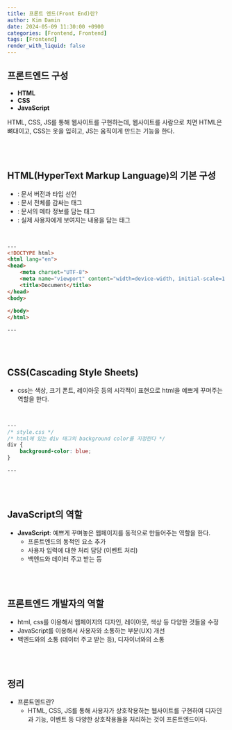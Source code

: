 ```yaml
---
title: 프론트 엔드(Front End)란?
author: Kim Damin
date: 2024-05-09 11:30:00 +0900
categories: [Frontend, Frontend]
tags: [Frontend]
render_with_liquid: false
---
```


## 프론트엔드 구성

- **HTML**  
- **CSS**  
- **JavaScript**

HTML, CSS, JS를 통해 웹사이트를 구현하는데, 웹사이트를 사람으로 치면 HTML은 뼈대이고, CSS는 옷을 입히고, JS는 움직이게 만드는 기능을 한다.

<br/><br/>

## HTML(HyperText Markup Language)의 기본 구성

- **<!DOCTYPE html>**: 문서 버전과 타입 선언
- **<html>**: 문서 전체를 감싸는 태그
- **<head>**: 문서의 메타 정보를 담는 태그
- **<body>**: 실제 사용자에게 보여지는 내용을 담는 태그

<br/>

```html
---
<!DOCTYPE html>
<html lang="en">
<head>
    <meta charset="UTF-8">
    <meta name="viewport" content="width=device-width, initial-scale=1.0">
    <title>Document</title>
</head>
<body>
    
</body>
</html>

---
```
<br/><br/>

## CSS(Cascading Style Sheets)

- css는 색상, 크기 폰트, 레이아웃 등의 시각적이 표현으로 html을 예쁘게 꾸며주는 역할을 한다.

<br/>

```css
---
/* style.css */
/* html에 있는 div 태그의 background color를 지정한다 */
div {
    background-color: blue;
}

---
```

<br/><br/>

## JavaScript의 역할

- **JavaScript**: 예쁘게 꾸며놓은 웹페이지를 동적으로 만들어주는 역할을 한다.
  - 프론트엔드의 동적인 요소 추가
  - 사용자 입력에 대한 처리 담당 (이벤트 처리)
  - 백엔드와 데이터 주고 받는 등

<br/><br/>

## 프론트엔드 개발자의 역할

- html, css를 이용해서 웹페이지의 디자인, 레이아웃, 색상 등 다양한 것들을 수정
- JavaScript를 이용해서 사용자와 소통하는 부분(UX) 개선
- 백엔드와의 소통 (데이터 주고 받는 등), 디자이너와의 소통

<br/><br/>

## 정리

- 프론트엔드란?
  - HTML, CSS, JS를 통해 사용자가 상호작용하는 웹사이트를 구현하여 디자인과 기능, 이벤트 등 다양한 상호작용들을 처리하는 것이 프론트엔드이다.

<br/><br/>

